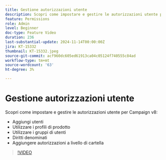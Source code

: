 ```yaml
---
title: Gestione autorizzazioni utente
description: Scopri come impostare e gestire le autorizzazioni utente per Campaign v8. Puoi aggiungere utenti, lavorare con profili di prodotto, gruppi di utenti e diritti denominati. Aggiungere le autorizzazioni a livello di cartella.
feature: Permissions
role: Admin
level: Beginner
doc-type: Feature Video
duration: 236
last-substantial-update: 2024-11-14T00:00:00Z
jira: KT-15332
thumbnail: KT-15332.jpeg
source-git-commit: acf960dc605ed61913ca04c05124f740555c84ad
workflow-type: tm+mt
source-wordcount: '63'
ht-degree: 3%

---
```



# Gestione autorizzazioni utente

Scopri come impostare e gestire le autorizzazioni utente per Campaign v8:

* Aggiungi utenti
* Utilizzare i profili di prodotto
* Utilizzare i gruppi di utenti
* Diritti denominati
* Aggiungere autorizzazioni a livello di cartella

>[!VIDEO](https://video.tv.adobe.com/v/3438198/?learn=on)
